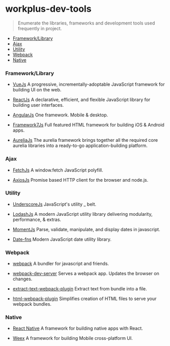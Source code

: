 # workplus-dev-tools

> Enumerate the libraries, frameworks and development tools used frequently in project.

* [Framework/Library](#frameworklibrary)
* [Ajax](#ajax)
* [Utility](#utility)
* [Webpack](#webpack)
* [Native](#native)

### Framework/Library

* [VueJs](https://github.com/vuejs/vue) A progressive, incrementally-adoptable JavaScript framework for building UI on the web.

* [ReactJs](https://github.com/facebook/react) A declarative, efficient, and flexible JavaScript library for building user interfaces.

* [AngularJs](https://github.com/angular/angular) One framework. Mobile & desktop.

* [Framework7Js](https://github.com/nolimits4web/Framework7) Full featured HTML framework for building iOS & Android apps.

* [AureliaJs](https://github.com/aurelia/framework) The aurelia framework brings together all the required core aurelia libraries into a ready-to-go application-building platform.

### Ajax

* [FetchJs](https://github.com/github/fetch) A window.fetch JavaScript polyfill.

* [AxiosJs](https://github.com/mzabriskie/axios) Promise based HTTP client for the browser and node.js.


### Utility

* [UnderscoreJs](https://github.com/jashkenas/underscore) JavaScript's utility _ belt.

* [LodashJs](https://github.com/lodash/lodash) A modern JavaScript utility library delivering modularity, performance, & extras. 

* [MomentJs](https://github.com/moment/moment) Parse, validate, manipulate, and display dates in javascript.

* [Date-fns](https://github.com/date-fns/date-fns) Modern JavaScript date utility library.

### Webpack

* [webpack](https://github.com/webpack/webpack) A bundler for javascript and friends.

* [webpack-dev-server](https://github.com/webpack/webpack-dev-server) Serves a webpack app. Updates the browser on changes.

* [extract-text-webpack-plugin](https://github.com/webpack-contrib/extract-text-webpack-plugin) Extract text from bundle into a file. 

* [html-webpack-plugin](https://github.com/jantimon/html-webpack-plugin) Simplifies creation of HTML files to serve your webpack bundles.

### Native

* [React Native](https://github.com/facebook/react-native) A framework for building native apps with React. 

* [Weex](https://github.com/alibaba/weex) A framework for building Mobile cross-platform UI.


